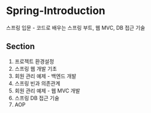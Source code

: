 # Spring-Introduction
스프링 입문 - 코드로 배우는 스프링 부트, 웹 MVC, DB 접근 기술
<br>
## Section
1. 프로젝트 환경설정
2. 스프링 웹 개발 기초
3. 회원 관리 예제 - 백엔드 개발
4. 스프링 빈과 의존관계
5. 회원 관리 예제 - 웹 MVC 개발
6. 스프링 DB 접근 기술
7. AOP
